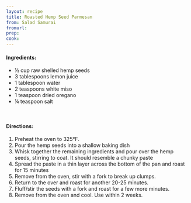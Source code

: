 ```yaml
---
layout: recipe
title: Roasted Hemp Seed Parmesan
from: Salad Samurai
fromurl: 
prep: 
cook: 
---
```


#### Ingredients:

* ½ cup raw shelled hemp seeds
* 3 tablespoons lemon juice
* 1 tablespoon water
* 2 teaspoons white miso
* 1 teaspoon dried oregano
* ¼ teaspoon salt

<br>

#### Directions:

1. Preheat the oven to 325°F.
2. Pour the hemp seeds into a shallow baking dish
3. Whisk together the remaining ingredients and pour over the hemp
seeds, stirring to coat. It should resemble a chunky paste
4. Spread the paste in a thin layer across the bottom of the pan and
roast for 15 minutes
5. Remove from the oven, stir with a fork to break up clumps.
6. Return to the over and roast for another 20-25 minutes.
7. Fluff/stir the seeds with a fork and roast for a few more minutes.
8. Remove from the oven and cool. Use within 2 weeks.
